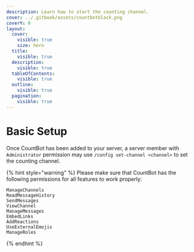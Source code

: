 ```yaml
---
description: Learn how to start the counting channel.
cover: ../.gitbook/assets/countbotblack.png
coverY: 0
layout:
  cover:
    visible: true
    size: hero
  title:
    visible: true
  description:
    visible: true
  tableOfContents:
    visible: true
  outline:
    visible: true
  pagination:
    visible: true
---
```


# Basic Setup

Once CountBot has been added to your server, a server member with `Administrator` permission may use `/config set-channel <channel>` to set the counting channel.

{% hint style="warning" %}
Please make sure that CountBot has the following permissions for all features to work properly:

```
ManageChannels
ReadMessageHistory
SendMessages
ViewChannel
ManageMessages
EmbedLinks
AddReactions
UseExternalEmojis
ManageRoles
```
{% endhint %}
